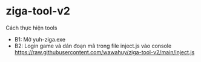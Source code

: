 # ziga-tool-v2
Cách  thực hiện tools
  + B1: Mở yuh-ziga.exe
  + B2: Login game và dán đoạn mã trong file inject.js vào console
  https://raw.githubusercontent.com/wawahuy/ziga-tool-v2/main/inject.js